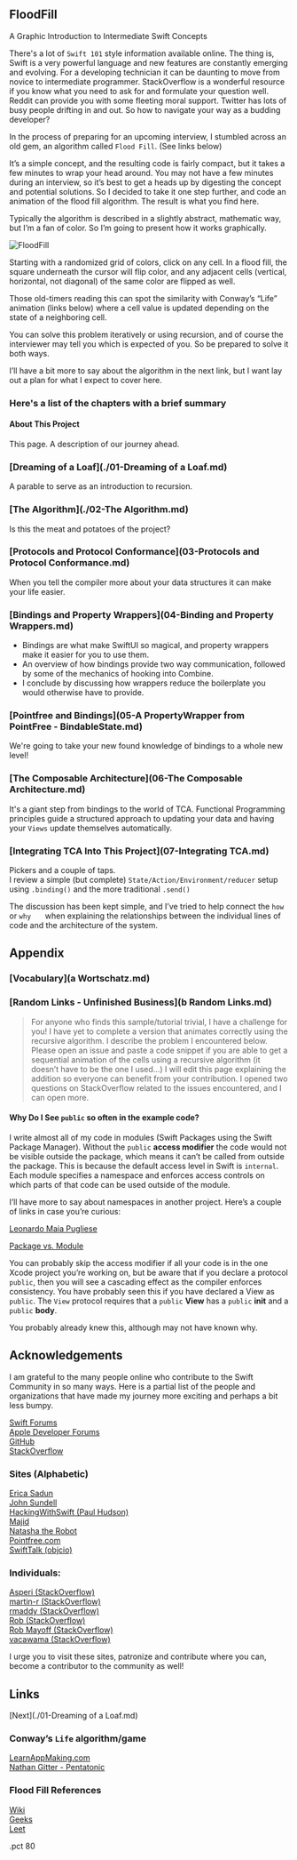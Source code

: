 ## FloodFill
A Graphic Introduction to Intermediate Swift Concepts

There's a lot of `Swift 101` style information available online. The thing is, Swift is a very powerful language and new features are constantly emerging and evolving. For a developing technician it can be daunting to move from novice to intermediate programmer. StackOverflow is a wonderful resource if you know what you need to ask for and formulate your question well. Reddit can provide you with some fleeting moral support. Twitter has lots of busy people drifting in and out. So how to navigate your way as a budding developer?

In the process of preparing for an upcoming interview, I stumbled across an old gem, an algorithm called `Flood Fill`.  (See links below)

It’s a simple concept, and the resulting code is fairly compact, but it takes a few minutes to wrap your head around.  You may not have a few minutes during an interview, so it’s best to get a heads up by digesting the concept and potential solutions. So I decided to take it one step further, and code an animation of the flood fill algorithm. The result is what you find here.

Typically the algorithm is described in a slightly abstract, mathematic way, but I’m a fan of color. So I’m going to present how it works graphically.

![FloodFill](./Images/FloodFill.gif)

Starting with a randomized grid of colors, click on any cell.  In a flood fill, the square underneath the cursor will flip color, and any adjacent cells (vertical, horizontal, not diagonal) of the same color are flipped as well.

Those old-timers reading this can spot the similarity with Conway’s “Life” animation (links below) where a cell value is updated depending on the state of a neighboring cell.

You can solve this problem iteratively or using recursion, and of course the interviewer may tell you which is expected of you. So be prepared to solve it both ways.

I’ll have a bit more to say about the algorithm in the next link, but I want lay out a plan for what I expect to cover here.

### Here's a list of the chapters with a brief summary

#### About This Project
   This page. A description of our journey ahead.
   
### [Dreaming of a Loaf](./01-Dreaming of a Loaf.md)
   A parable to serve as an introduction to recursion.
   
### [The Algorithm](./02-The Algorithm.md)
   Is this the meat and potatoes of the project?
   
### [Protocols and Protocol Conformance](03-Protocols and Protocol Conformance.md)
   When you tell the compiler more about your data structures it can make your life easier.

### [Bindings and Property Wrappers](04-Binding and Property Wrappers.md)
- Bindings are what make SwiftUI so magical, and property wrappers make it easier for you to use them. 
- An overview of how bindings provide two way communication, followed by some of the mechanics of hooking into Combine.
- I conclude by discussing how wrappers reduce the boilerplate you would otherwise have to provide.

### [Pointfree and Bindings](05-A PropertyWrapper from PointFree - BindableState.md)
   We're going to take your new found knowledge of bindings to a whole new level!
   
### [The Composable Architecture](06-The Composable Architecture.md)
   It's a giant step from bindings to the world of TCA.
   Functional Programming principles guide a structured approach to updating your data and having your `Views` update themselves automatically.
   
### [Integrating TCA Into This Project](07-Integrating TCA.md)

Pickers and a couple of taps.  
I review a simple (but complete) `State/Action/Environment/reducer` setup using `.binding()` and the more traditional `.send()`   

The discussion has been kept simple, and I’ve tried to help connect the `how` or `why	` when explaining the relationships between the individual lines of code and the architecture of the system.

## Appendix

### [Vocabulary](a  Wortschatz.md)

### [Random Links - Unfinished Business](b  Random Links.md)

>For anyone who finds this sample/tutorial trivial, I have a challenge for you!  I have yet to complete a version that animates correctly using the recursive algorithm.  I describe the problem I encountered below. Please open an issue and paste a code snippet if you are able to get a sequential animation of the cells using a recursive algorithm (it doesn’t have to be the one I used…) I will edit this page explaining the addition so everyone can benefit from your contribution.
I opened two questions on StackOverflow related to the issues encountered, and I can open more.

#### Why Do I See `public` so often in the example code?
 
I write almost all of my code in modules (Swift Packages using the Swift Package Manager). Without the `public` **access modifier** the code would not be visible outside the package, which means it can’t be called from outside the package. This is because the default access level in Swift is `internal`.  
Each module specifies a namespace and enforces access controls on which parts of that code can be used outside of the module.

I’ll have more to say about namespaces in another project. Here’s a couple of links in case you’re curious:

[Leonardo Maia Pugliese](https://holyswift.app/introduction-to-app-modularisation-with-swift-package-manager-a-tale-to-be-told)

[Package vs. Module](https://stackoverflow.com/questions/39499281/what-is-the-difference-between-a-swift-package-and-a-module)

You can probably skip the access modifier if all your code is in the one Xcode project you’re working on, but be aware that if you declare a protocol `public`, then you will see a cascading effect as the compiler enforces consistency. You have probably seen this if you have declared a View as `public`. The `View` protocol requires that a `public` **View** has a `public` **init** and a `public` **body**.

You probably already knew this, although may not have known why.

## Acknowledgements

I am grateful to the many people online who contribute to the Swift Community in so many ways.
Here is a partial list of the people and organizations that have made my journey more exciting and perhaps a bit less bumpy.

[Swift Forums](https://forums.swift.org)  
[Apple Developer Forums](https://developer.apple.com/forums/)  
[GitHub](https://github.com)  
[StackOverflow](https://stackoverflow.com)  

### Sites (Alphabetic)
[Erica Sadun]()  
[John Sundell]()  
[HackingWithSwift (Paul Hudson)]()  
[Majid]()  
[Natasha the Robot]()  
[Pointfree.com]()  
[SwiftTalk (objcio)]()  

### Individuals:
[Asperi (StackOverflow)](https://stackoverflow.com/users/12299030/asperi)  
[martin-r (StackOverflow)](https://stackoverflow.com/users/1187415/martin-r)  
[rmaddy (StackOverflow)](https://stackoverflow.com/users/1226963/rmaddy)  
[Rob (StackOverflow)](https://stackoverflow.com/users/1271826/rob)    
[Rob Mayoff (StackOverflow)](https://stackoverflow.com/users/77567/rob-mayoff)  
[vacawama (StackOverflow)](https://stackoverflow.com/users/1630618/vacawama)  

I urge you to visit these sites, patronize and contribute where you can, become a contributor to the community as well!


## Links

[Next](./01-Dreaming of a Loaf.md)

### Conway’s `Life` algorithm/game

[LearnAppMaking.com](https://learnappmaking.com/game-of-life-in-swift-how-to/)  
[Nathan Gitter - Pentatonic](https://github.com/nathangitter/PentatonicGameOfLife)  

### Flood Fill References

[Wiki](https://en.wikipedia.org/wiki/Flood_fill)  
[Geeks](https://www.geeksforgeeks.org/flood-fill-algorithm-implement-fill-paint/)  
[Leet](https://leetcode.com/problems/flood-fill/)  

.pct 80
